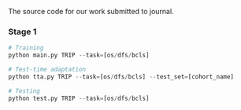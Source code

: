 The source code for our work submitted to journal.



### Stage 1  
```python
# Training
python main.py TRIP --task=[os/dfs/bcls]

# Test-time adaptation
python tta.py TRIP --task=[os/dfs/bcls] --test_set=[cohort_name]

# Testing
python test.py TRIP --task=[os/dfs/bcls]
```
